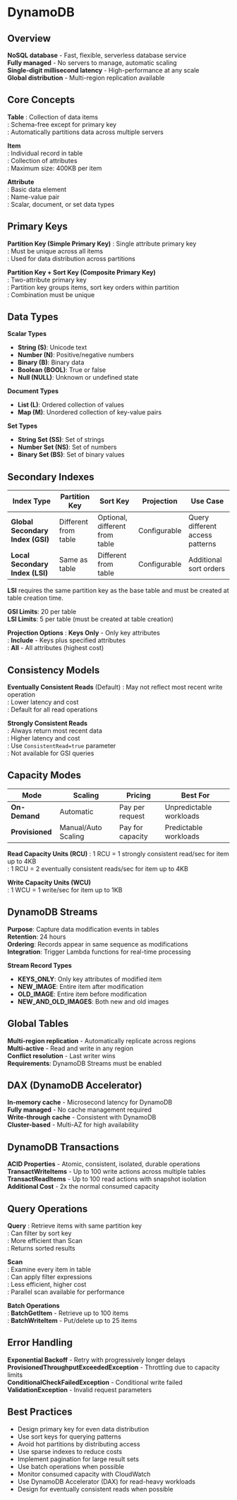 # DynamoDB

## Overview
**NoSQL database** - Fast, flexible, serverless database service  
**Fully managed** - No servers to manage, automatic scaling  
**Single-digit millisecond latency** - High-performance at any scale  
**Global distribution** - Multi-region replication available

## Core Concepts

**Table**
: Collection of data items  
: Schema-free except for primary key  
: Automatically partitions data across multiple servers

**Item**  
: Individual record in table  
: Collection of attributes  
: Maximum size: 400KB per item

**Attribute**  
: Basic data element  
: Name-value pair  
: Scalar, document, or set data types

## Primary Keys

**Partition Key (Simple Primary Key)**
: Single attribute primary key  
: Must be unique across all items  
: Used for data distribution across partitions

**Partition Key + Sort Key (Composite Primary Key)**  
: Two-attribute primary key  
: Partition key groups items, sort key orders within partition  
: Combination must be unique

## Data Types

**Scalar Types**
- **String (S)**: Unicode text
- **Number (N)**: Positive/negative numbers  
- **Binary (B)**: Binary data
- **Boolean (BOOL)**: True or false
- **Null (NULL)**: Unknown or undefined state

**Document Types**
- **List (L)**: Ordered collection of values
- **Map (M)**: Unordered collection of key-value pairs

**Set Types**  
- **String Set (SS)**: Set of strings
- **Number Set (NS)**: Set of numbers
- **Binary Set (BS)**: Set of binary values

## Secondary Indexes

| Index Type | Partition Key | Sort Key | Projection | Use Case |
|------------|---------------|----------|------------|----------|
| **Global Secondary Index (GSI)** | Different from table | Optional, different from table | Configurable | Query different access patterns |
| **Local Secondary Index (LSI)** | Same as table | Different from table | Configurable | Additional sort orders |

**LSI** requires the same partition key as the base table and must be created at table creation time.

**GSI Limits**: 20 per table  
**LSI Limits**: 5 per table (must be created at table creation)

**Projection Options**
: **Keys Only** - Only key attributes  
: **Include** - Keys plus specified attributes  
: **All** - All attributes (highest cost)

## Consistency Models

**Eventually Consistent Reads** (Default)
: May not reflect most recent write operation  
: Lower latency and cost  
: Default for all read operations

**Strongly Consistent Reads**  
: Always return most recent data  
: Higher latency and cost  
: Use `ConsistentRead=true` parameter  
: Not available for GSI queries

## Capacity Modes

| Mode | Scaling | Pricing | Best For |
|------|---------|---------|----------|
| **On-Demand** | Automatic | Pay per request | Unpredictable workloads |
| **Provisioned** | Manual/Auto Scaling | Pay for capacity | Predictable workloads |

**Read Capacity Units (RCU)**
: 1 RCU = 1 strongly consistent read/sec for item up to 4KB  
: 1 RCU = 2 eventually consistent reads/sec for item up to 4KB

**Write Capacity Units (WCU)**  
: 1 WCU = 1 write/sec for item up to 1KB

## DynamoDB Streams

**Purpose**: Capture data modification events in tables  
**Retention**: 24 hours  
**Ordering**: Records appear in same sequence as modifications  
**Integration**: Trigger Lambda functions for real-time processing

**Stream Record Types**
- **KEYS_ONLY**: Only key attributes of modified item
- **NEW_IMAGE**: Entire item after modification
- **OLD_IMAGE**: Entire item before modification  
- **NEW_AND_OLD_IMAGES**: Both new and old images

## Global Tables

**Multi-region replication** - Automatically replicate across regions  
**Multi-active** - Read and write in any region  
**Conflict resolution** - Last writer wins  
**Requirements**: DynamoDB Streams must be enabled

## DAX (DynamoDB Accelerator)

**In-memory cache** - Microsecond latency for DynamoDB  
**Fully managed** - No cache management required  
**Write-through cache** - Consistent with DynamoDB  
**Cluster-based** - Multi-AZ for high availability

## DynamoDB Transactions

**ACID Properties** - Atomic, consistent, isolated, durable operations  
**TransactWriteItems** - Up to 100 write actions across multiple tables  
**TransactReadItems** - Up to 100 read actions with snapshot isolation  
**Additional Cost** - 2x the normal consumed capacity

## Query Operations

**Query**
: Retrieve items with same partition key  
: Can filter by sort key  
: More efficient than Scan  
: Returns sorted results

**Scan**  
: Examine every item in table  
: Can apply filter expressions  
: Less efficient, higher cost  
: Parallel scan available for performance

**Batch Operations**  
: **BatchGetItem** - Retrieve up to 100 items  
: **BatchWriteItem** - Put/delete up to 25 items

## Error Handling

**Exponential Backoff** - Retry with progressively longer delays  
**ProvisionedThroughputExceededException** - Throttling due to capacity limits  
**ConditionalCheckFailedException** - Conditional write failed  
**ValidationException** - Invalid request parameters

## Best Practices
- Design primary key for even data distribution
- Use sort keys for querying patterns
- Avoid hot partitions by distributing access
- Use sparse indexes to reduce costs
- Implement pagination for large result sets
- Use batch operations when possible
- Monitor consumed capacity with CloudWatch
- Use DynamoDB Accelerator (DAX) for read-heavy workloads
- Design for eventually consistent reads when possible
